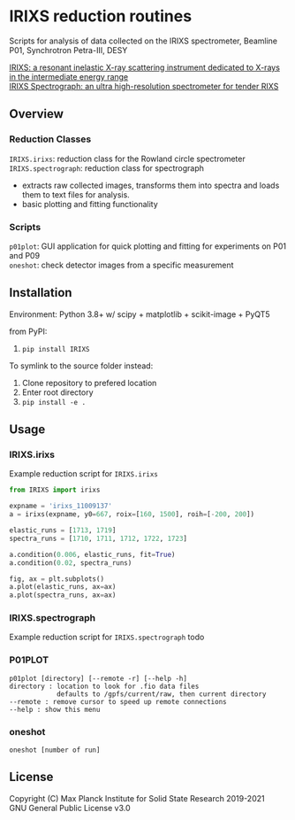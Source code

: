 # IRIXS reduction routines

Scripts for analysis of data collected on the IRIXS spectrometer, Beamline P01, Synchrotron Petra-III, DESY

[IRIXS: a resonant inelastic X-ray scattering instrument dedicated to X-rays in the intermediate energy range](https://doi.org/10.1107/S1600577519017119)  
[IRIXS Spectrograph: an ultra high-resolution spectrometer for tender RIXS](https://doi.org/10.1107/S1600577521003805)

## Overview

### Reduction Classes
`IRIXS.irixs`: reduction class for the Rowland circle spectrometer  
`IRIXS.spectrograph`: reduction class for spectrograph
- extracts raw collected images, transforms them into spectra and loads them to text files for analysis.
- basic plotting and fitting functionality

### Scripts
`p01plot`: GUI application for quick plotting and fitting for experiments on P01 and P09  
`oneshot`: check detector images from a specific measurement

## Installation

Environment: Python 3.8+ w/ scipy + matplotlib + scikit-image + PyQT5

from PyPI:
1. `pip install IRIXS`

To symlink to the source folder instead:
1. Clone repository to prefered location
2. Enter root directory
3. `pip install -e .`


## Usage

### IRIXS.irixs
Example reduction script for `IRIXS.irixs`

```python
from IRIXS import irixs

expname = 'irixs_11009137'
a = irixs(expname, y0=667, roix=[160, 1500], roih=[-200, 200])

elastic_runs = [1713, 1719]
spectra_runs = [1710, 1711, 1712, 1722, 1723]

a.condition(0.006, elastic_runs, fit=True)
a.condition(0.02, spectra_runs)

fig, ax = plt.subplots()
a.plot(elastic_runs, ax=ax)
a.plot(spectra_runs, ax=ax)
```

### IRIXS.spectrograph
Example reduction script for `IRIXS.spectrograph` todo

### P01PLOT
```
p01plot [directory] [--remote -r] [--help -h]
directory : location to look for .fio data files
            defaults to /gpfs/current/raw, then current directory
--remote : remove cursor to speed up remote connections
--help : show this menu
```

### oneshot

```
oneshot [number of run]
```

## License

Copyright (C) Max Planck Institute for Solid State Research 2019-2021  
GNU General Public License v3.0
